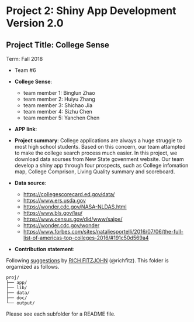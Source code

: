 # Project 2: Shiny App Development Version 2.0

## Project Title: College Sense
Term: Fall 2018

+ Team #6
+ **College Sense**: 
	+ team member 1: Binglun Zhao
	+ team member 2: Huiyu Zhang
	+ team member 3: Shichao Jia
	+ team member 4: Sizhu Chen
	+ team member 5: Yanchen Chen
	
+ **APP link**: 

+ **Project summary**: 
College applications are always a huge struggle to most high school students. Based on this concern, our team attampted to make the college search process much easier. In this project, we download data sourses  from New State govenment website. Our team develop a shiny app through four prospects, such as College infomation map, College Comprison, Living Quality summary and scoreboard. 

+ **Data source**:
   - https://collegescorecard.ed.gov/data/
   - https://www.ers.usda.gov
   - https://wonder.cdc.gov/NASA-NLDAS.html
   - https://www.bls.gov/lau/
   - https://www.census.gov/did/www/saipe/
   - https://wonder.cdc.gov/wonder
   - https://www.forbes.com/sites/nataliesportelli/2016/07/06/the-full-list-of-americas-top-colleges-2016/#191c50d569a4

+ **Contribution statement**:


Following [suggestions](http://nicercode.github.io/blog/2013-04-05-projects/) by [RICH FITZJOHN](http://nicercode.github.io/about/#Team) (@richfitz). This folder is orgarnized as follows.

```
proj/
├── app/
├── lib/
├── data/
├── doc/
└── output/
```

Please see each subfolder for a README file.

